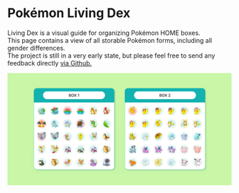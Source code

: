 # Pokémon Living Dex

<p>
    Living Dex is a visual guide for organizing Pokémon HOME boxes.
    <br/>
    This page contains a view of all storable Pokémon forms,
    including all gender differences.
    <br/>
    The project is still in a very early state, but
    please feel free to send any feedback directly
    <a href="https://github.com/itsjavi/livingdex" target="_blank">
      via Github.
    </a>
</p>

![](src/images/preview.png)